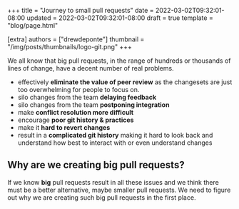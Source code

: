 +++
title = "Journey to small pull requests"
date = 2022-03-02T09:32:01-08:00
updated = 2022-03-02T09:32:01-08:00
draft = true
template = "blog/page.html"

[extra]
authors = ["drewdeponte"]
thumbnail = "/img/posts/thumbnails/logo-git.png"
+++

We all know that big pull requests, in the range of hundreds or thousands of lines of change, have a decent number of real problems.

* effectively **eliminate the value of peer review** as the changesets are just too overwhelming for people to focus on.
* silo changes from the team **delaying feedback**
* silo changes from the team **postponing integration**
* make **conflict resolution more difficult**
* encourage **poor git history & practices**
* make it **hard to revert changes**
* result in a **complicated git history** making it hard to look back and understand how best to interact with or even understand changes

## Why are we creating big pull requests?

If we know **big** pull requests result in all these issues and we think there must be a better alternative, maybe smaller pull requests. We need to figure out why we are creating such big pull requests in the first place.

